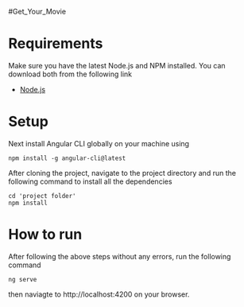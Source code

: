#Get_Your_Movie
# Requirements
Make sure you have the latest Node.js and NPM installed. You can download both from the following link

* [Node.js](https://nodejs.org/en/)

# Setup
Next install Angular CLI globally on your machine using
```
npm install -g angular-cli@latest
```

After cloning the project, navigate to the project directory and run the following command to install all the dependencies
```
cd 'project folder'
npm install
```

# How to run
After following the above steps without any errors, run the following command
```
ng serve
```
then naviagte to http://localhost:4200 on your browser.

